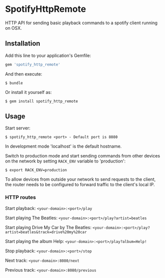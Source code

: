 # SpotifyHttpRemote

HTTP API for sending basic playback commands to a spotify client running on OSX.

## Installation

Add this line to your application's Gemfile:

```ruby
gem 'spotify_http_remote'
```

And then execute:

    $ bundle

Or install it yourself as:

    $ gem install spotify_http_remote

## Usage

Start server:

    $ spotify_http_remote <port> - Default port is 8080

In development mode 'localhost' is the default hostname.

Switch to production mode and start sending commands from other devices on the network by setting `RACK_ENV` variable to 'production':

    $ export RACK_ENV=production
    
To allow devices from outside your network to send requests to the client, the router needs to be configured to forward traffic to the client's local IP.
    
### HTTP routes

Start playback: `<your-domain>:<port>/play`

Start playing The Beatles: `<your-domain>:<port>/play?artist=beatles`

Start playing Drive My Car by The Beatles: `<your-domain>:<port>/play?artist=beatles&track=drive%20my%20car`

Start playing the album Help: `<your-domain>:<port>/play?album=Help!` 

Stop playback: `<your-domain>:<port>/stop`  

Next track: `<your-domain>:8080/next`

Previous track: `<your-domain>:8080/previous`



